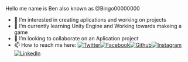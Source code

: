 Hello me name is Ben also known as @Bingo00000000

- 👀 I’m interested in creating aplications and working on projects 
- 🌱 I’m currently learning Unity Engine and Working towards makeing a game
- 💞️ I’m looking to collaborate on an Aplication project 
- 📫 How to reach me here: [![Twitter][twi]][1][![Facebook][face]][2][![Github][git]][3][![Instagram][insta]][4][![LinkedIn][link]][5]


[twi]: https://img.shields.io/badge/Twitter-1DA1F2?style=for-the-badge&logo=twitter&logoColor=white
[face]: https://img.shields.io/badge/Facebook-1877F2?style=for-the-badge&logo=facebook&logoColor=white
[git]: https://img.shields.io/badge/GitHub-100000?style=for-the-badge&logo=github&logoColor=white
[insta]: https://img.shields.io/badge/Instagram-E4405F?style=for-the-badge&logo=instagram&logoColor=white
[link]: https://img.shields.io/badge/LinkedIn-0077B5?style=for-the-badge&logo=linkedin&logoColor=white

[1]: https://twitter.com/bingo00000000
[2]: https://www.facebook.com/Bingo00000000
[3]: https://github.com/Bingo00000000
[4]: https://www.instagram.com/bingo000000000000/
[5]: https://www.linkedin.com/in/ben-d-carpenter/


